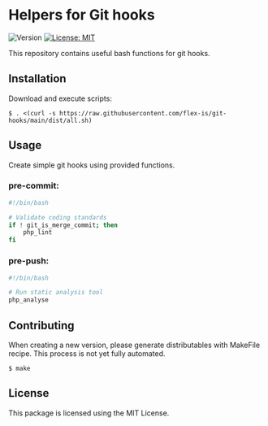 # Helpers for Git hooks

![Version](https://img.shields.io/github/v/tag/flex-is/git-hooks?label=stable&sort=semver)
[![License: MIT](https://img.shields.io/badge/license-MIT-informational.svg)](https://opensource.org/licenses/MIT)

This repository contains useful bash functions for git hooks.

## Installation

Download and execute scripts:

`$ . <(curl -s https://raw.githubusercontent.com/flex-is/git-hooks/main/dist/all.sh)`

## Usage

Create simple git hooks using provided functions.

### pre-commit:

```bash
#!/bin/bash

# Validate coding standards
if ! git_is_merge_commit; then
    php_lint
fi
```

### pre-push:

```bash
#!/bin/bash

# Run static analysis tool
php_analyse
```

## Contributing

When creating a new version, please generate distributables with MakeFile recipe. This process is not yet fully automated.

`$ make`

## License

This package is licensed using the MIT License.
